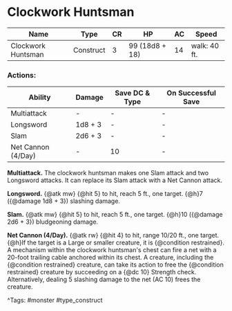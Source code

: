 # Clockwork Huntsman

| Name | Type | CR | HP | AC | Speed |
|------|------|----|----|----|-------|
| Clockwork Huntsman | Construct | 3 | 99 (18d8 + 18) | 14 | walk: 40 ft. |

### Actions:

| Ability | Damage | Save DC & Type | On Successful Save |
|---------|--------|----------------|--------------------|
| Multiattack | - | - | - |
| Longsword | 1d8 + 3 | - | - |
| Slam | 2d6 + 3 | - | - |
| Net Cannon (4/Day) | - | 10 | - |


**Multiattack.** The clockwork huntsman makes one Slam attack and two Longsword attacks. It can replace its Slam attack with a Net Cannon attack.

**Longsword.** {@atk mw} {@hit 5} to hit, reach 5 ft., one target. {@h}7 ({@damage 1d8 + 3}) slashing damage.

**Slam.** {@atk mw} {@hit 5} to hit, reach 5 ft., one target. {@h}10 ({@damage 2d6 + 3}) bludgeoning damage.

**Net Cannon (4/Day).** {@atk rw} {@hit 4} to hit, range 10/20 ft., one target. {@h}If the target is a Large or smaller creature, it is {@condition restrained}. A mechanism within the clockwork huntsman's chest can fire a net with a 20-foot trailing cable anchored within its chest. A creature, including the {@condition restrained} creature, can take its action to free the {@condition restrained} creature by succeeding on a {@dc 10} Strength check. Alternatively, dealing 5 slashing damage to the net (AC 10) frees the creature.

^Tags: #monster #type_construct